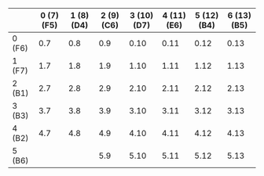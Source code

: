 |        | 0 (7) (F5) | 1 (8)(D4) | 2 (9)(C6) | 3 (10) (D7) | 4 (11) (E6) | 5 (12) (B4) | 6 (13) (B5) |
| ------ | ---------- | --------- | --------- | ----------- | ----------- | ----------- | ----------- |
| 0 (F6) | 0.7        | 0.8       | 0.9       | 0.10        | 0.11        | 0.12        | 0.13        |
| 1 (F7) | 1.7        | 1.8       | 1.9       | 1.10        | 1.11        | 1.12        | 1.13        |
| 2 (B1) | 2.7        | 2.8       | 2.9       | 2.10        | 2.11        | 2.12        | 2.13        |
| 3 (B3) | 3.7        | 3.8       | 3.9       | 3.10        | 3.11        | 3.12        | 3.13        |
| 4 (B2) | 4.7        | 4.8       | 4.9       | 4.10        | 4.11        | 4.12        | 4.13        |
| 5 (B6) |            |           | 5.9       | 5.10        | 5.11        | 5.12        | 5.13        |
